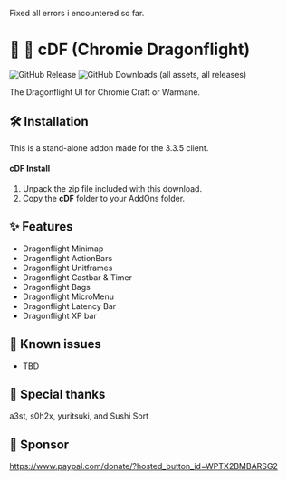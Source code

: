 Fixed all errors i encountered so far. 



# 🌟 🐉 cDF (Chromie Dragonflight)
![GitHub Release](https://img.shields.io/github/v/release/TheLinuxITGuy/Chromie-Dragonflight?style=for-the-badge&labelColor=%231A365D&color=%23E9FC12)
![GitHub Downloads (all assets, all releases)](https://img.shields.io/github/downloads/TheLinuxITGuy/Chromie-Dragonflight/total?style=for-the-badge&labelColor=%231A365D&color=%23E9FC12)

The Dragonflight UI for Chromie Craft or Warmane. 

## 🛠️ Installation
This is a stand-alone addon made for the 3.3.5 client.

#### cDF Install
1. Unpack the zip file included with this download.
2. Copy the __cDF__ folder to your AddOns folder.

## ✨ Features
- Dragonflight Minimap
- Dragonflight ActionBars
- Dragonflight Unitframes
- Dragonflight Castbar & Timer
- Dragonflight Bags
- Dragonflight MicroMenu
- Dragonflight Latency Bar
- Dragonflight XP bar

## 🐞 Known issues
- TBD

## 🌟 Special thanks
 
a3st, s0h2x, yuritsuki, and Sushi Sort

## 💖 Sponsor
https://www.paypal.com/donate/?hosted_button_id=WPTX2BMBARSG2
